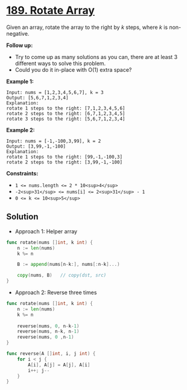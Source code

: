 # [189. Rotate Array](https://leetcode-cn.com/problems/rotate-array/)


Given an array, rotate the array to the right by _k_ steps, where _k_ is non-negative.

**Follow up:**

*   Try to come up as many solutions as you can, there are at least 3 different ways to solve this problem.
*   Could you do it in-place with O(1) extra space?

**Example 1:**

```
Input: nums = [1,2,3,4,5,6,7], k = 3
Output: [5,6,7,1,2,3,4]
Explanation:
rotate 1 steps to the right: [7,1,2,3,4,5,6]
rotate 2 steps to the right: [6,7,1,2,3,4,5]
rotate 3 steps to the right: [5,6,7,1,2,3,4]
```

**Example 2:**

```
Input: nums = [-1,-100,3,99], k = 2
Output: [3,99,-1,-100]
Explanation: 
rotate 1 steps to the right: [99,-1,-100,3]
rotate 2 steps to the right: [3,99,-1,-100]
```

**Constraints:**

*   `1 <= nums.length <= 2 * 10<sup>4</sup>`
*   `-2<sup>31</sup> <= nums[i] <= 2<sup>31</sup> - 1`
*   `0 <= k <= 10<sup>5</sup>`



## Solution

- Approach 1: Helper array

```go
func rotate(nums []int, k int) {
	n := len(nums)
	k %= n

	B := append(nums[n-k:], nums[:n-k]...)

    copy(nums, B)   // copy(dst, src)
}
```

- Approach 2: Reverse three times

```go
func rotate(nums []int, k int) {
    n := len(nums)
    k %= n
    
    reverse(nums, 0, n-k-1)
    reverse(nums, n-k, n-1)
    reverse(nums, 0 ,n-1)
}

func reverse(A []int, i, j int) {
    for i < j {
        A[i], A[j] = A[j], A[i]
        i++; j--
    }
}
```